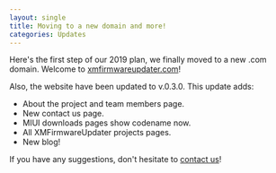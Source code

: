 ```yaml
---
layout: single
title: Moving to a new domain and more!
categories: Updates
---
```


Here's the first step of our 2019 plan, we finally moved to a new .com domain. Welcome to [xmfirmwareupdater.com](https://xmfirmwareupdater.com)!

Also, the website have been updated to v.0.3.0. This update adds:
* About the project and team members page.
* New contact us page.
* MIUI downloads pages show codename now.
* All XMFirmwareUpdater projects pages.
* New blog!

If you have any suggestions, don't hesitate to [contact us](https://xmfirmwareupdater.com/contact-us/)!
